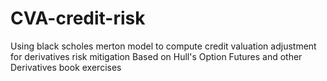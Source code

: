 # CVA-credit-risk
Using black scholes merton model to compute credit valuation adjustment for derivatives risk mitigation 
Based on Hull's Option Futures and other Derivatives book exercises
